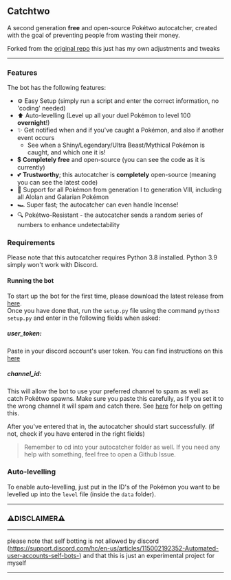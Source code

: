 ## Catchtwo
A second generation **free** and open-source Pokétwo autocatcher, created with the goal of preventing people from wasting their money.

Forked from the [original repo](https://github.com/devraza/catchtwo) this just has my own adjustments and tweaks

---

### Features
The bot has the following features:
- ⚙️ Easy Setup (simply run a script and enter the correct information, no 'coding' needed)
- ⬆️ Auto-levelling (Level up all your duel Pokémon to level 100 **overnight**!)
- ✨ Get notified when and if you've caught a Pokémon, and also if another event occurs
    - See when a Shiny/Legendary/Ultra Beast/Mythical Pokémon is caught, and which one it is!
- 💲 **Completely free** and open-source (you can see the code as it is currently)
- 💕 **Trustworthy**; this autocatcher is **completely** open-source (meaning you can see the latest code)
- 📜 Support for all Pokémon from generation I to generation VIII, including all Alolan and Galarian Pokémon
- 🏎️ Super fast; the autocatcher can even handle Incense!
- 🔍 Pokétwo-Resistant - the autocatcher sends a random series of numbers to enhance undetectability

### Requirements
Please note that this autocatcher requires Python 3.8 installed. Python 3.9 simply won't work with Discord.

#### <b>Running the bot</b>
To start up the bot for the first time, please download the latest release from [here](https://github.com/devraza/catcher-one/releases/). <br>
Once you have done that, run the `setup.py` file using the command `python3 setup.py` and enter in the following fields when asked:

##### <b>user_token</b>:
Paste in your discord account's user token. You can find instructions on this [here](https://www.youtube.com/watch?v=3W9tAEsK7RM)

##### <b>channel_id</b>:
This will allow the bot to use your preferred channel to spam as well as catch Pokétwo spawns. Make sure you paste this carefully, as If you set it to the wrong channel it will spam and catch there. See [here](https://www.youtube.com/watch?v=6dqYctHmazc) for help on getting this.

After you've entered that in, the autocatcher should start successfully. (if not, check if you have entered in the right fields)

> Remember to cd into your autocatcher folder as well. If you need any help with something, feel free to open a Github Issue.

### Auto-levelling
To enable auto-levelling, just put in the ID's of the Pokémon you want to be levelled up into the `level` file (inside the `data` folder).

---

### ⚠️DISCLAIMER⚠️ <hr />
please note that self botting is not allowed by discord (https://support.discord.com/hc/en-us/articles/115002192352-Automated-user-accounts-self-bots-) and that this is just an experimental project for myself</br>

---
